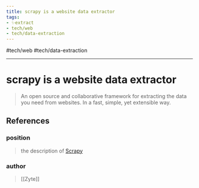 ```yaml
---
title: scrapy is a website data extractor
tags:
- ✨extract
- tech/web
- tech/data-extraction
---
```


#tech/web #tech/data-extraction

---

# scrapy is a website data extractor
> An open source and collaborative framework for extracting the data you need from websites. In a fast, simple, yet extensible way.
## References

### position
> the description of [Scrapy](/Bibliography/Scrapy.md)
### author
> [[Zyte]]
